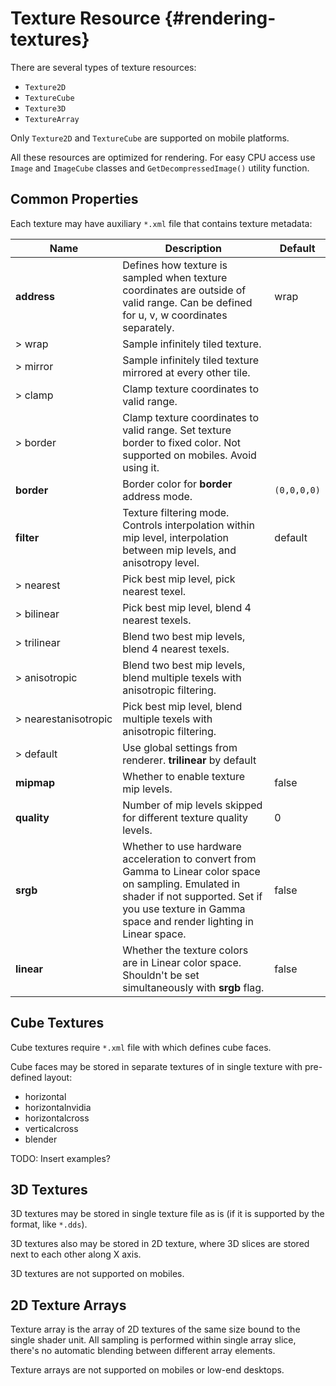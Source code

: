 Texture Resource {#rendering-textures}
========================================

There are several types of texture resources:

- `Texture2D`
- `TextureCube`
- `Texture3D`
- `TextureArray`

Only `Texture2D` and `TextureCube` are supported on mobile platforms.

All these resources are optimized for rendering.
For easy CPU access use `Image` and `ImageCube` classes and `GetDecompressedImage()` utility function.

## Common Properties

Each texture may have auxiliary `*.xml` file that contains texture metadata:

|Name|Description|Default|
|-|-|-|
|**address**|Defines how texture is sampled when texture coordinates are outside of valid range. Can be defined for u, v, w coordinates separately.|wrap|
|> wrap|Sample infinitely tiled texture.||
|> mirror|Sample infinitely tiled texture mirrored at every other tile.||
|> clamp|Clamp texture coordinates to valid range.||
|> border|Clamp texture coordinates to valid range. Set texture border to fixed color. Not supported on mobiles. Avoid using it.||
|**border**|Border color for **border** address mode.| `(0,0,0,0)`|
|**filter**|Texture filtering mode. Controls interpolation within mip level, interpolation between mip levels, and anisotropy level.|default|
|> nearest|Pick best mip level, pick nearest texel.||
|> bilinear|Pick best mip level, blend 4 nearest texels.||
|> trilinear|Blend two best mip levels, blend 4 nearest texels.||
|> anisotropic|Blend two best mip levels, blend multiple texels with anisotropic filtering.||
|>&nbsp;nearestanisotropic|Pick best mip level, blend multiple texels with anisotropic filtering.||
|> default|Use global settings from renderer. **trilinear** by default||
|**mipmap**|Whether to enable texture mip levels.|false|
|**quality**|Number of mip levels skipped for different texture quality levels.|0|
|**srgb**|Whether to use hardware acceleration to convert from Gamma to Linear color space on sampling. Emulated in shader if not supported. Set if you use texture in Gamma space and render lighting in Linear space.|false|
|**linear**|Whether the texture colors are in Linear color space. Shouldn't be set simultaneously with **srgb** flag.|false|

## Cube Textures

Cube textures require `*.xml` file with which defines cube faces.

Cube faces may be stored in separate textures of in single texture with pre-defined layout:

- horizontal
- horizontalnvidia
- horizontalcross
- verticalcross
- blender

TODO: Insert examples?

## 3D Textures

3D textures may be stored in single texture file as is (if it is supported by the format, like `*.dds`).

3D textures also may be stored in 2D texture, where 3D slices are stored next to each other along X axis.

3D textures are not supported on mobiles.

## 2D Texture Arrays

Texture array is the array of 2D textures of the same size bound to the single shader unit.
All sampling is performed within single array slice, there's no automatic blending between different array elements.

Texture arrays are not supported on mobiles or low-end desktops.
